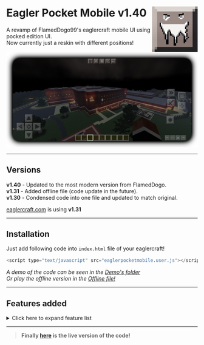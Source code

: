 # <img src=".github/assets/logo.png" alt="EPM Logo" align="right" width="120px">Eagler Pocket Mobile v1.40
 A revamp of FlamedDogo99's eaglercraft mobile UI using pocked edition UI.<br>
 Now currently just a reskin with different positions!


<img src=".github/assets/ingame.png" alt="Ingame Photo"><br>

<hr>

 ## Versions
   __v1.40__ - Updated to the most modern version from FlamedDogo.<br>
  __v1.31__ - Added offline file (code update in the future).<br>
 __v1.30__ - Condensed code into one file and updated to match original.<br>

 [eaglercraft.com](https://eaglercraft.com) is using __v1.31__

 <hr>

## Installation
 Just add following code into `index.html` file of your eaglercraft!<br>

 ```javascript
<script type="text/javascript" src="eaglerpocketmobile.user.js"></script>
 ```
 
 _A demo of the code can be seen in the [Demo's folder](https://github.com/irv77/EaglerPocketMobile/tree/main/demo/)_<br>
 _Or play the offline version in the [Offline file!](https://github.com/irv77/EaglerPocketMobile/blob/main/EaglercraftX_1.8_u35_Offline_Signed.html)_

<hr>

## Features added

<details>
<summary>Click here to expand feature list</summary>

- [x] Strafe buttons when holding forward
- [x] Crouch lock on hold
- [x] Sprint button (sperate from double tapping forward)
- [ ] Misc Platform support (Controller, Keyboard arrows, etc)
- [x] Cancel button for file upload
- [x] Styling for file upload
- [x] Back button for Kiwi browser?
- [x] Re-orginize button layout (With new icons)
- [x] Redo the display button functions
- [x] Pocket Edition UI
- [x] Updated code from main
- [x] Bug fixes from original
- [ ] Config file for features
- [x] Organized Code
</details>

<hr>

>__Finally [here](https://irv77.github.io/EaglerPocketMobile/demo/) is the live version of the code!__